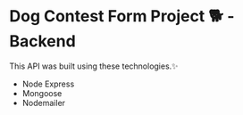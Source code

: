 # Dog Contest Form Project 🐕 - Backend

This API was built using these technologies.✨

* Node Express
* Mongoose
* Nodemailer
